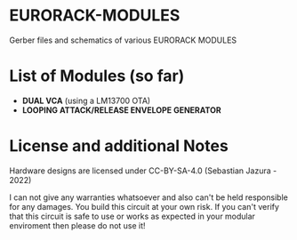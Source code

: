 # EURORACK-MODULES

Gerber files and schematics of various EURORACK MODULES

# List of Modules (so far)
- **DUAL VCA** (using a LM13700 OTA)
- **LOOPING ATTACK/RELEASE ENVELOPE GENERATOR**

# License and additional Notes
Hardware designs are licensed under CC-BY-SA-4.0 (Sebastian Jazura - 2022)

I can not give any warranties whatsoever and also can't be held responsible for any damages. 
You build this circuit at your own risk. 
If you can't verify that this circuit is safe to use or works as expected in your modular enviroment then please do not use it!
